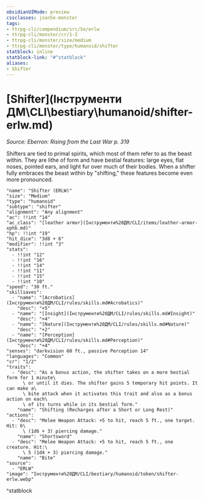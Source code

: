 ```yaml
---
obsidianUIMode: preview
cssclasses: json5e-monster
tags:
- ttrpg-cli/compendium/src/5e/erlw
- ttrpg-cli/monster/cr/1-2
- ttrpg-cli/monster/size/medium
- ttrpg-cli/monster/type/humanoid/shifter
statblock: inline
statblock-link: "#^statblock"
aliases:
- Shifter
---
```

# [Shifter](Інструменти ДМ\CLI\bestiary\humanoid/shifter-erlw.md)
*Source: Eberron: Rising from the Last War p. 319*  

Shifters are tied to primal spirits, which most of them refer to as the beast within. They are lithe of form and have bestial features: large eyes, flat noses, pointed ears, and light fur over much of their bodies. When a shifter fully embraces the beast within by "shifting," these features become even more pronounced.

```statblock
"name": "Shifter (ERLW)"
"size": "Medium"
"type": "humanoid"
"subtype": "shifter"
"alignment": "Any alignment"
"ac": !!int "14"
"ac_class": "[leather armor](Інструменти%20ДМ/CLI/items/leather-armor-xphb.md)"
"hp": !!int "19"
"hit_dice": "3d8 + 6"
"modifier": !!int "3"
"stats":
  - !!int "12"
  - !!int "16"
  - !!int "14"
  - !!int "11"
  - !!int "15"
  - !!int "10"
"speed": "30 ft."
"skillsaves":
  - "name": "[Acrobatics](Інструменти%20ДМ/CLI/rules/skills.md#Acrobatics)"
    "desc": "+5"
  - "name": "[Insight](Інструменти%20ДМ/CLI/rules/skills.md#Insight)"
    "desc": "+4"
  - "name": "[Nature](Інструменти%20ДМ/CLI/rules/skills.md#Nature)"
    "desc": "+2"
  - "name": "[Perception](Інструменти%20ДМ/CLI/rules/skills.md#Perception)"
    "desc": "+4"
"senses": "darkvision 60 ft., passive Perception 14"
"languages": "Common"
"cr": "1/2"
"traits":
  - "desc": "As a bonus action, the shifter takes on a more bestial form for 1 minute\
      \ or until it dies. The shifter gains 5 temporary hit points. It can make a\
      \ bite attack when it activates this trait and also as a bonus action on each\
      \ of its turns while in its bestial form."
    "name": "Shifting (Recharges after a Short or Long Rest)"
"actions":
  - "desc": "Melee Weapon Attack: +5 to hit, reach 5 ft., one target. Hit: 6\
      \ (1d6 + 3) piercing damage."
    "name": "Shortsword"
  - "desc": "Melee Weapon Attack: +5 to hit, reach 5 ft., one creature. Hit:\
      \ 5 (1d4 + 3) piercing damage."
    "name": "Bite"
"source":
  - "ERLW"
"image": "Інструменти%20ДМ/CLI/bestiary/humanoid/token/shifter-erlw.webp"
```
^statblock